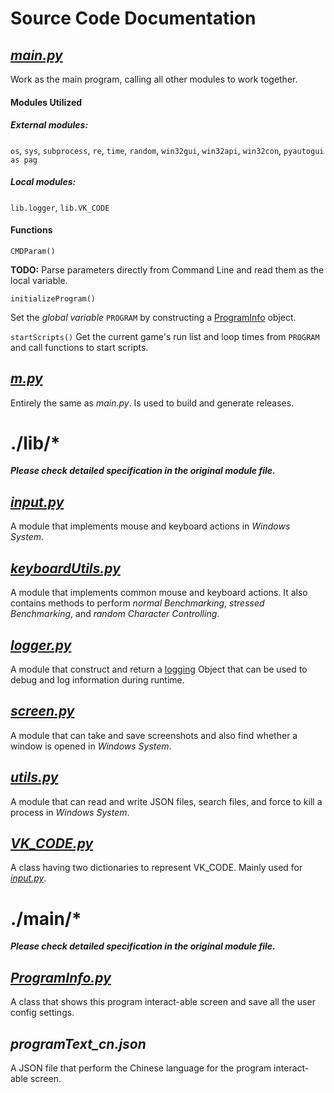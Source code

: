 # Source Code Documentation

## [_main.py_](/main.py)

Work as the main program, calling all other modules to work together.

#### Modules Utilized

##### External modules:
`os`, `sys`, `subprocess`, `re`, `time`, `random`,
`win32gui`, `win32api`, `win32con`, `pyautogui as pag`

##### Local modules:
`lib.logger`, `lib.VK_CODE`

#### Functions

`CMDParam()`

**TODO:** Parse parameters directly from Command Line and read them as the local variable.

`initializeProgram()`

Set the _global variable_ `PROGRAM` by constructing a [ProgramInfo](./main/ProgramInfo.py) object.

`startScripts()`
Get the current game's run list and loop times from `PROGRAM` and call functions to start scripts.

## [_m.py_](/m.py)

Entirely the same as _main.py_. Is used to build and generate releases.

# ./lib/*

***Please check detailed specification in the original module file.***

## [_input.py_](/docs/source_code/lib/input.md)

A module that implements mouse and keyboard actions in _Windows System_.

## [_keyboardUtils.py_](/docs/source_code/lib/keyboardUtils.md)

A module that implements common mouse and keyboard actions. It also contains methods to perform _normal Benchmarking_, _stressed Benchmarking_, and _random Character Controlling_.

## [_logger.py_](/docs/source_code/lib/logger.md)

A module that construct and return a [logging](https://docs.python.org/3.5/library/logging.html) Object that can be used to debug and log information during runtime.

## [_screen.py_](/docs/source_code/lib/screen.md)

A module that can take and save screenshots and also find whether a window is opened in _Windows System_.

## [_utils.py_](/docs/source_code/lib/utils.md)

A module that can read and write JSON files, search files, and force to kill a process in _Windows System_.

## [_VK_CODE.py_](/docs/source_code/lib/VK_CODE.md)

A class having two dictionaries to represent VK_CODE. Mainly used for [_input.py_](./lib/input.py).

# ./main/*

***Please check detailed specification in the original module file.***

## [_ProgramInfo.py_](/docs/source_code/main/ProgramInfo.md)

A class that shows this program interact-able screen and save all the user config settings.

## _programText_cn.json_

A JSON file that perform the Chinese language for the program interact-able screen.
